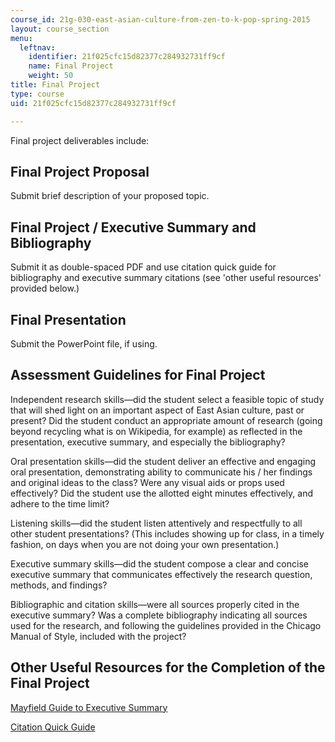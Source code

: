 ```yaml
---
course_id: 21g-030-east-asian-culture-from-zen-to-k-pop-spring-2015
layout: course_section
menu:
  leftnav:
    identifier: 21f025cfc15d82377c284932731ff9cf
    name: Final Project
    weight: 50
title: Final Project
type: course
uid: 21f025cfc15d82377c284932731ff9cf

---
```


Final project deliverables include:

Final Project Proposal
----------------------

Submit brief description of your proposed topic.

Final Project / Executive Summary and Bibliography
--------------------------------------------------

Submit it as double-spaced PDF and use citation quick guide for bibliography and executive summary citations (see 'other useful resources' provided below.)

Final Presentation
------------------

Submit the PowerPoint file, if using.

Assessment Guidelines for Final Project
---------------------------------------

Independent research skills—did the student select a feasible topic of study that will shed light on an important aspect of East Asian culture, past or present? Did the student conduct an appropriate amount of research (going beyond recycling what is on Wikipedia, for example) as reflected in the presentation, executive summary, and especially the bibliography?

Oral presentation skills—did the student deliver an effective and engaging oral presentation, demonstrating ability to communicate his / her findings and original ideas to the class? Were any visual aids or props used effectively? Did the student use the allotted eight minutes effectively, and adhere to the time limit?

Listening skills—did the student listen attentively and respectfully to all other student presentations? (This includes showing up for class, in a timely fashion, on days when you are not doing your own presentation.)

Executive summary skills—did the student compose a clear and concise executive summary that communicates effectively the research question, methods, and findings?

Bibliographic and citation skills—were all sources properly cited in the executive summary? Was a complete bibliography indicating all sources used for the research, and following the guidelines provided in the Chicago Manual of Style, included with the project?

Other Useful Resources for the Completion of the Final Project
--------------------------------------------------------------

[Mayfield Guide to Executive Summary](http://www.mhhe.com/mayfieldpub/tsw/abstract.htm)

[Citation Quick Guide](http://www.chicagomanualofstyle.org/tools_citationguide.html)